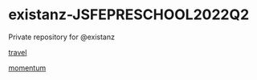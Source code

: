 # existanz-JSFEPRESCHOOL2022Q2
Private repository for @existanz

[travel](travel)

[momentum](momentum)